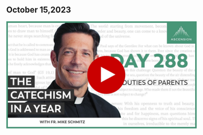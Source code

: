 ## October 15,2023 ##

[![The Duties of Parents](https://raw.githubusercontent.com/linusjf/CIAY/main/October/jpgs/Day288.jpg)](https://youtu.be/sZ-UvMcIA5E "The Duties of Parents")
